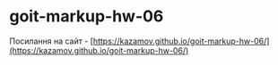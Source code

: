 # goit-markup-hw-06

Посилання на сайт - [https://kazamov.github.io/goit-markup-hw-06/](https://kazamov.github.io/goit-markup-hw-06/)
